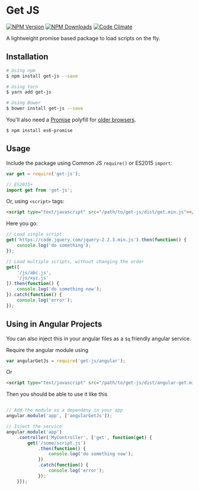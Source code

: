 # Get JS
[![NPM Version](https://img.shields.io/npm/v/get-js.svg?style=flat-square)](https://www.npmjs.com/package/get-js)
[![NPM Downloads](https://img.shields.io/npm/dt/get-js.svg?style=flat-square)](https://www.npmjs.com/package/get-js)
[![Code Climate](https://img.shields.io/codeclimate/github/kabirbaidhya/get-js.svg?style=flat-square)](https://codeclimate.com/github/kabirbaidhya/get-js)

A lightweight promise based package to load scripts on the fly.

## Installation

```bash
# Using npm
$ npm install get-js --save

# Using Yarn
$ yarn add get-js

# Using Bower
$ bower install get-js --save
```

You'll also need a [Promise](https://developer.mozilla.org/en/docs/Web/JavaScript/Reference/Global_Objects/Promise) polyfill for [older browsers](http://caniuse.com/#feat=promises).
```
$ npm install es6-promise
```

## Usage
Include the package using Common JS `require()` or ES2015 `import`:

```javascript
var get = require('get-js');

// ES2015+
import get from 'get-js';
```

Or, using `<script>` tags:

```html
<script type="text/javascript" src="/path/to/get-js/dist/get.min.js"></script>
```

Here you go:

```javascript
// Load single script
get('https://code.jquery.com/jquery-2.2.3.min.js').then(function() {
    console.log('do something');
});

// Load multiple scripts, without changing the order
get([
    '/js/abc.js',
    '/js/xyz.js'
]).then(function() {
    console.log('do something now');
}).catch(function() {
    console.log('error');
});
```

## Using in Angular Projects
You can also inject this in your angular files as a `$q` friendly angular service.

Require the angular module using
```javascript
var angularGetJs = require('get-js/angular'); 
```
Or
```html
<script type="text/javascript" src="/path/to/get-js/dist/angular-get.min.js"></script>
```

Then you should be able to use it like this
```javascript

// Add the module as a dependeny in your app
angular.module('app', ['angularGetJs']);

// Inject the service
angular.module('app')
    .controller('MyController', ['get', function(get) {
        get('/some/script.js')
            .then(function() {
                console.log('do something now');
            })
            .catch(function() {
                console.log('error');
            });
    }]);
```